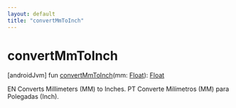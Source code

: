 ```yaml
---
layout: default
title: "convertMmToInch"
---
```


# convertMmToInch

[androidJvm]
fun [convertMmToInch](convert-mm-to-inch.md)(mm: [Float](https://kotlinlang.org/api/core/kotlin-stdlib/kotlin/-float/index.html)): [Float](https://kotlinlang.org/api/core/kotlin-stdlib/kotlin/-float/index.html)

EN Converts Millimeters (MM) to Inches. PT Converte Milímetros (MM) para Polegadas (Inch).